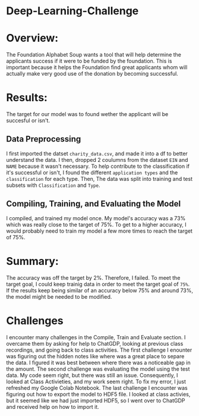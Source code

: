 # Deep-Learning-Challenge
# Overview:
The Foundation Alphabet Soup wants a tool that will help determine the applicants success if it were to be funded by the foundation.
This is important because it helps the Foundation find great applicants whom will actually make very good use of the donation by becoming successful. 
# Results: 
The target for our model was to found wether the applicant will be succesful or isn't. 
## Data Preprocessing
I first imported the datset `charity_data.csv`, and made it into a df to better understand the data. I then, dropped  2 coulumns from the dataset `EIN` and `NAME` because it wasn't necessary. 
To help contribute to the classification if it's successful or isn't, I found the different `application types` and the `classification` for each type. Then, The data was split into training and test subsets with `Classification` and `Type`. 
## Compiling, Training, and Evaluating the Model
I compiled, and trained my model once.
My model's accuracy was a 73% which was really close to the target of 75%.
To get to a higher accuracy, I would probably need to train my model a few more times to reach the target of 75%.
# Summary:
The accuracy was off the target by 2%. Therefore, I failed. To meet the target goal, I could keep trainig data in order to meet the target goal of `75%`. If the results keep being similar of an accuracy below 75% and around 73%, the model might be needed to be modified.
# Challenges
I encounter many challenges in the Compile, Train and Evaluate section. I overcame them by asking for help to ChatGDP, looking at previous class recordings, and going back to class activities.
The first challenge I enounter was figuring out the hidden notes like where was a great place to separe the data. I figured it was best between where there was a noticeable gap in the amount.  The second challenge was evaluating the model using the test data. My code seem right, but there was still an issue. Consequently, I looked at Class Activieties, and my work seem right. To fix my error, I just refreshed my Google Colab Notebook. The last challenge I encounter was figuring out how to export the model to HDF5 file. I looked at class activies, but it seemed like we had just imported HDF5, so I went over to ChatGDP and received help on how to import it. 
